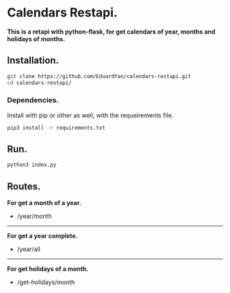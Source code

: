 # Calendars Restapi.

__This is a retapi with python-flask, for get calendars of year, months and holidays of months.__

## Installation.

```bash
git clone https://github.com/EduardYan/calendars-restapi.git
cd calendars-restapi/
```

### Dependencies.

Install with pip or other as well, with the requeirements file.

```bash
pip3 install -r requirements.txt
```

## Run.

```bash
python3 index.py
```

## Routes.

__For get a month of a year.__
* /year/month

-------------------------------

__For get a year complete.__
* /year/all

-------------------------------

__For get holidays of a month.__
* /get-holidays/month
